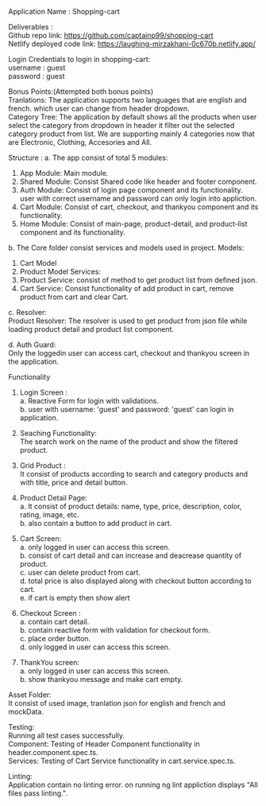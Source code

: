 Application Name : Shopping-cart <br />

Deliverables : <br />
Github repo link: https://github.com/captainp99/shopping-cart <br />
Netlify deployed code link: https://laughing-mirzakhani-0c670b.netlify.app/

Login Credentials to login in shopping-cart: <br />
username : guest <br />
password : guest <br />

Bonus Points:(Attempted both bonus points) <br />
Tranlations: The application supports two languages that are english and french. which user can change from header dropdown. <br />
Category Tree: The application by default shows all the products when user select the category from dropdown in header it filter out the selected category product from list. We are supporting mainly 4 categories now that are Electronic, Clothing, Accesories and All. <br />

Structure : 
a. The app consist of total 5 modules:
1. App Module: Main module.
2. Shared Module: Consist Shared code like header and footer component.
3. Auth Module: Consist of login page component and its functionality. user with correct username and   password can only login into appliction.
4. Cart Module: Consist of cart, checkout, and thankyou component and its  functionality.
5. Home Module: Consist of main-page, product-detail, and product-list component and its functionality.

b. The Core folder consist services and models used in project.
Models: 
1. Cart Model
2. Product Model
Services:
1. Product Service: consist of method to get product list from defined json.
2. Cart Service: Consist functionality of add product in cart, remove product from cart and clear Cart.

c. Resolver:<br />
Product Resolver: The resolver is used to get product from json file while loading product detail and product list component.<br />

d. Auth Guard:<br />
Only the loggedin user can access cart, checkout and thankyou screen in the application.<br />


Functionality<br />
1.	Login Screen :<br />
a. Reactive Form for login with validations. <br />
b. user with username: 'guest'  and password: 'guest' can login in application.<br />

2. Seaching Functionality: <br />
The search work on the name of the product and show the filtered product.<br />

3. Grid Product : <br />
It consist of products according to search and category products and with title, price and detail button.<br />

4. Product Detail Page:<br />
a. It consist of product details: name, type, price, description, color, rating, image, etc.<br />
b. also contain a button to add product in cart.<br />

5. Cart Screen:<br />
a. only logged in user can access this screen.<br />
b. consist of cart detail and can increase and deacrease quantity of product.<br />
c. user can delete product from cart.<br />
d. total price is also displayed along with checkout button according to cart.<br />
e. if cart is empty then show alert<br />

6.	Checkout Screen : <br />
a. contain cart detail.<br />
b. contain reactive form with validation for checkout form.<br />
c. place order button.<br />
d. only logged in user can access this screen.<br />

7. ThankYou screen:<br />
a. only logged in user can access this screen.<br />
b. show thankyou message and make cart empty.<br />

Asset Folder:<br />
It consist of used image, tranlation json for english and french and mockData.<br />

Testing: <br />
Running all test cases successfully.<br />
Component: Testing of Header Component functionality in header.component.spec.ts.<br />
Services: Testing of Cart Service functionality in cart.service.spec.ts.<br />

Linting: <br />
Application contain no linting error. on running ng lint appliction displays "All files pass linting.".<br />
